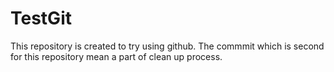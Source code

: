 # TestGit
This repository is created to try using github.
The commmit which is second for this repository mean a part of clean up process.

